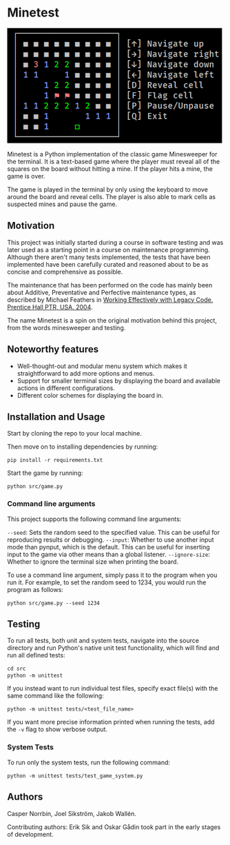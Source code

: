 # Minetest

![Minetest Game Screen](./images/game_screen.png)

Minetest is a Python implementation of the classic game Minesweeper for the terminal. It is a text-based game where the player must reveal all of the squares on the board without hitting a mine. If the player hits a mine, the game is over.

The game is played in the terminal by only using the keyboard to move around the board and reveal cells. The player is also able to mark cells as suspected mines and pause the game.


## Motivation

This project was initially started during a course in software testing and was later used as a starting point in a course on maintenance programming. Although there aren't many tests implemented, the tests that have been implemented have been carefully curated and reasoned about to be as concise and comprehensive as possible.

The maintenance that has been performed on the code has mainly been about Additive, Preventative and Perfective maintenance types, as described by Michael Feathers in [Working Effectively with Legacy Code. Prentice Hall PTR, USA. 2004](https://learning.oreilly.com/library/view/working-effectively-with/0131177052/).

The name Minetest is a spin on the original motivation behind this project, from the words minesweeper and testing.

## Noteworthy features

- Well-thought-out and modular menu system which makes it straightforward to add more options and menus.
- Support for smaller terminal sizes by displaying the board and available actions in different configurations.
- Different color schemes for displaying the board in.

## Installation and Usage

Start by cloning the repo to your local machine.

Then move on to installing dependencies by running:
```
pip install -r requirements.txt
```

Start the game by running:
```
python src/game.py
```

### Command line arguments

This project supports the following command line arguments:

`--seed`: Sets the random seed to the specified value. This can be useful for reproducing results or debugging.
`--input`: Whether to use another input mode than pynput, which is the default. This can be useful for inserting input to the game via other means than a global listener.
`--ignore-size`: Whether to ignore the terminal size when printing the board.

To use a command line argument, simply pass it to the program when you run it. For example, to set the random seed to 1234, you would run the program as follows:

```
python src/game.py --seed 1234
```

## Testing

To run all tests, both unit and system tests, navigate into the source directory and run Python's native unit test functionality, which will find and run all defined tests:
```
cd src
python -m unittest
```

If you instead want to run individual test files, specify exact file(s) with the same command like the following:
```
python -m unittest tests/<test_file_name>
```

If you want more precise information printed when running the tests, add the `-v` flag to show verbose output.

### System Tests

To run only the system tests, run the following command:
```
python -m unittest tests/test_game_system.py
```

## Authors

Casper Norrbin, Joel Sikström, Jakob Wallén.

Contributing authors: Erik Sik and Oskar Gådin took part in the early stages of development.
